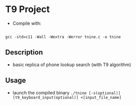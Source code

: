 # T9 Project

- Compile with: 
<code>
gcc -std=c11 -Wall -Wextra -Werror tnine.c -o tnine
</code>

## Description
- basic replica of phone lookup search (with T9 algorithm)

## Usage
- launch the compiled binary <code>./tnine [-s(optional)] [t9_keyboard_input(optional)] <[input_file_name]</code>
